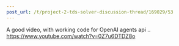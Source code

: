 ```yaml
---
post_url: /t/project-2-tds-solver-discussion-thread/169029/53
---
```

A good video, with working code for OpenAI agents api .. <https://www.youtube.com/watch?v=0Z7u6DTDZ8o>